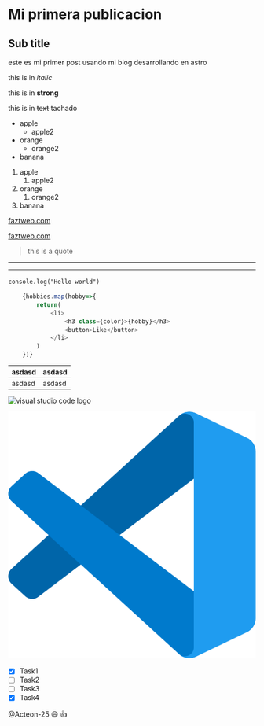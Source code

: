 # Mi primera publicacion

## Sub title

este es mi primer post usando mi blog desarrollando en astro 

this is in *italic*

this is in **strong**

this is in ~~text~~ tachado

* apple
    * apple2
* orange
    * orange2
* banana

1. apple
    1. apple2
2. orange
    1. orange2
3. banana

[faztweb.com](https://www.faztweb.com)

[faztweb.com](https://www.faztweb.com "Custom title")

> this is a quote

---
___
`console.log("Hello world")`

```javascript
	{hobbies.map(hobby=>{
		return(
			<li>
				<h3 class={color}>{hobby}</h3>
				<button>Like</button>
			</li>
		)
	})}
```

|asdasd|asdasd|
|------|------|
|asdasd|asdasd|

![visual studio code logo](https://uxwing.com/wp-content/themes/uxwing/download/brands-and-social-media/visual-studio-code-icon.png)

![visual studio code logo](../../public/vscode.webp "VS code logo")

<!-- -->

* [x] Task1
* [ ] Task2
* [ ] Task3
* [x] Task4

@Acteon-25 :smile: :+1: